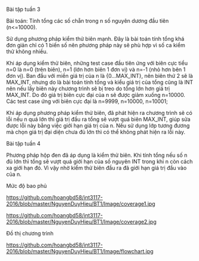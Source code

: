 Bài tập tuần 3

Bài toán: Tính tổng các số chẵn trong n số nguyên dương đầu tiên (n<=10000).

Sử dụng phương pháp kiểm thử biên mạnh. 
Đây là bài toán tính tổng khá đơn giản chỉ có 1 biến số nên phương pháp này sẽ phù hợp vì số ca kiểm thử không nhiều. 
 
Khi áp dụng kiểm thử biên, những test case đầu tiên ứng với biên cực tiểu n=0 là n=0 (trên biên), n=1 (lớn hơn biên 1 đơn vị) và n=-1 (nhỏ hơn bên 1 đơn vị). 
Ban đầu với miền giá trị của n là {0...MAX_INT}, nên biên thứ 2 sẽ là MAX_INT, nhưng do là bài toán tính tổng và kiểu giá trị của tổng cũng là INT nên nếu lấy biên này chương trình sẽ bị treo do tổng lớn hơn giá trị MAX_INT. 
Do đó giá trị biên cực đại của n sẽ được giảm xuống n=10000. 
Các test case ứng với biên cực đại là n=9999, n=10000, n=10001;

Khi áp dụng phương pháp kiểm thử biên, đã phát hiện ra chương trình sẽ có lỗi nếu n quá lớn thì giá trị đầu ra tổng sẽ vượt quá biên MAX_INT, giúp sửa được lỗi này bằng việc giới hạn giá trị của n. 
Nếu sử dụng lớp tương đương mà chọn giá trị đại diện chưa đủ lớn thì có thể không phát hiện ra lỗi này.




Bài tập tuần 4

Phương pháp hộp đen đã áp dụng là kiểm thử biên. 
Khi tính tổng nếu số n đủ lớn thì tổng sẽ vượt quá giới hạn của số nguyên INT trong khi n còn cách xa giới hạn đó. 
Vì vậy nhờ kiểm thử biên đầu ra đã giới hạn giá trị đầu vào của n.

Mức độ bao phủ

https://github.com/hoangbd58/int3117-2016/blob/master/NguyenDuyHieu/BT1/Image/coverage1.jpg

https://github.com/hoangbd58/int3117-2016/blob/master/NguyenDuyHieu/BT1/Image/coverage2.jpg

Đồ thị chương trình

https://github.com/hoangbd58/int3117-2016/blob/master/NguyenDuyHieu/BT1/Image/flowchart.jpg
